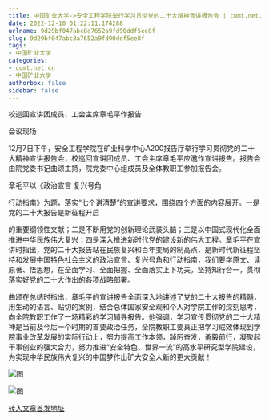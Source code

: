 ```yaml
---
title: 中国矿业大学->安全工程学院举行学习贯彻党的二十大精神宣讲报告会 | cumt.net.cn
date: 2022-12-10 01:22:11.174288
urlname: 9d29bf047abc8a7652a9fd90ddf5ee8f
slug: 9d29bf047abc8a7652a9fd90ddf5ee8f
tags: 
- 中国矿业大学
categories:
- cumt.net.cn
- 中国矿业大学
authorbox: false
sidebar: false
---
```

校巡回宣讲团成员、工会主席章毛平作报告

会议现场

12月7日下午，安全工程学院在矿业科学中心A200报告厅举行学习贯彻党的二十大精神宣讲报告会，校巡回宣讲团成员、工会主席章毛平应邀作宣讲报告。报告会由院党委书记曲颂主持，院党委中心组成员及全体教职工参加报告会。

章毛平以《政治宣言 复兴号角

行动指南》为题，落实“七个讲清楚”的宣讲要求，围绕四个方面的内容展开。一是党的二十大报告是新征程开启
<!--more-->
的重要纲领性文献；二是不断用党的创新理论武装头脑；三是以中国式现代化全面推进中华民族伟大复兴；四是深入推进新时代党的建设新的伟大工程。章毛平在宣讲时指出，党的二十大报告站在民族复兴和百年变局的制高点，是新时代新征程坚持和发展中国特色社会主义的政治宣言、复兴号角和行动指南，我们要学原文、读原著、悟思想，在全面学习、全面把握、全面落实上下功夫，坚持知行合一，贯彻落实好党的二十大作出的各项战略部署。

曲颂在总结时指出，章毛平的宣讲报告全面深入地讲述了党的二十大报告的精髓，用生动的语言、贴切的案例，结合总体国家安全观和个人对学院工作的深刻思考，向全院教职工作了一场精彩的学习辅导报告。他强调，学习宣传贯彻党的二十大精神是当前及今后一个时期的首要政治任务，全院教职工要真正把学习成效体现到学院事业改革发展的实际行动上，努力提高工作本领，踔厉奋发，勇毅前行，凝聚起干事创业的强大合力，努力推进“安全特色、世界一流”的高水平研究型学院建设，为实现中华民族伟大复兴的中国梦作出矿大安全人新的更大贡献！

![图](http://xwzx.cumt.edu.cn/_upload/article/images/47/10/98fd1028490d94cbd8884e25bea9/a500c8ee-9e79-45a8-93f0-a8aacacf8796.jpg)

![图](http://xwzx.cumt.edu.cn/_upload/article/images/47/10/98fd1028490d94cbd8884e25bea9/faecbc8b-409b-4ef0-b0e4-b38fc286ac30.jpg)

[转入文章首发地址](http://xwzx.cumt.edu.cn/be/18/c523a638488/page.htm)